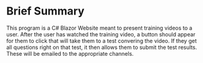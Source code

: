 # Brief Summary
This program is a C# Blazor Website meant to present training videos to a user. After the user has watched the training video, a button should appear for them to click that will take them to a test convering the video. If they get all questions right on that test, it then allows them to submit the test results. These will be emailed to the appropriate channels.